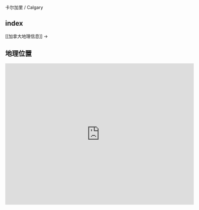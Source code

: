 
卡尔加里 / Calgary

## index

[[加拿大地理信息]] ->

## 地理位置

<iframe src="https://www.google.com/maps/embed?pb=!1m18!1m12!1m3!1d321202.81347908446!2d-114.36801288305924!3d51.027288332616564!2m3!1f0!2f0!3f0!3m2!1i1024!2i768!4f13.1!3m3!1m2!1s0x537170039f843fd5%3A0x266d3bb1b652b63a!2z5Yqg5ou_5aSn6Im-5Lyv5aGU55yB5Y2h5bCU5Yqg6YeM!5e0!3m2!1szh-CN!2sus!4v1676450448547!5m2!1szh-CN!2sus" width="600" height="450" style="border:0;" allowfullscreen="" loading="lazy" referrerpolicy="no-referrer-when-downgrade"></iframe>
